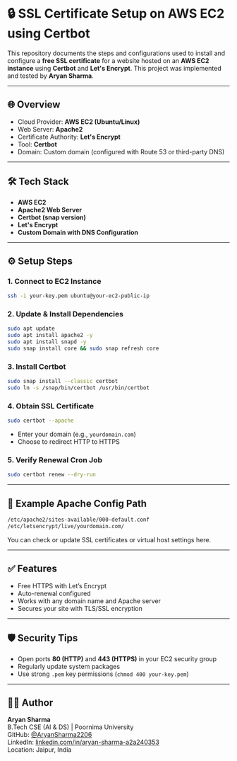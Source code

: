 # 🔒 SSL Certificate Setup on AWS EC2 using Certbot

This repository documents the steps and configurations used to install and configure a **free SSL certificate** for a website hosted on an **AWS EC2 instance** using **Certbot** and **Let's Encrypt**. This project was implemented and tested by **Aryan Sharma**.

---

## 🌐 Overview

- Cloud Provider: **AWS EC2 (Ubuntu/Linux)**
- Web Server: **Apache2**
- Certificate Authority: **Let's Encrypt**
- Tool: **Certbot**
- Domain: Custom domain (configured with Route 53 or third-party DNS)

---

## 🛠️ Tech Stack

- **AWS EC2**
- **Apache2 Web Server**
- **Certbot (snap version)**
- **Let's Encrypt**
- **Custom Domain with DNS Configuration**

---

## ⚙️ Setup Steps

### 1. Connect to EC2 Instance

```bash
ssh -i your-key.pem ubuntu@your-ec2-public-ip
```

### 2. Update & Install Dependencies

```bash
sudo apt update
sudo apt install apache2 -y
sudo apt install snapd -y
sudo snap install core && sudo snap refresh core
```

### 3. Install Certbot

```bash
sudo snap install --classic certbot
sudo ln -s /snap/bin/certbot /usr/bin/certbot
```

### 4. Obtain SSL Certificate

```bash
sudo certbot --apache
```

- Enter your domain (e.g., `yourdomain.com`)
- Choose to redirect HTTP to HTTPS

### 5. Verify Renewal Cron Job

```bash
sudo certbot renew --dry-run
```

---

## 📁 Example Apache Config Path

```bash
/etc/apache2/sites-available/000-default.conf
/etc/letsencrypt/live/yourdomain.com/
```

You can check or update SSL certificates or virtual host settings here.

---

## ✅ Features

- Free HTTPS with Let’s Encrypt
- Auto-renewal configured
- Works with any domain name and Apache server
- Secures your site with TLS/SSL encryption

---

## 🛡️ Security Tips

- Open ports **80 (HTTP)** and **443 (HTTPS)** in your EC2 security group
- Regularly update system packages
- Use strong `.pem` key permissions (`chmod 400 your-key.pem`)

---

## 👨‍💻 Author

**Aryan Sharma**  
B.Tech CSE (AI & DS) | Poornima University  
GitHub: [@AryanSharma2206](https://github.com/AryanSharma2206)  
LinkedIn: [linkedin.com/in/aryan-sharma-a2a240353](https://www.linkedin.com/in/aryan-sharma-a2a240353)  
Location: Jaipur, India
